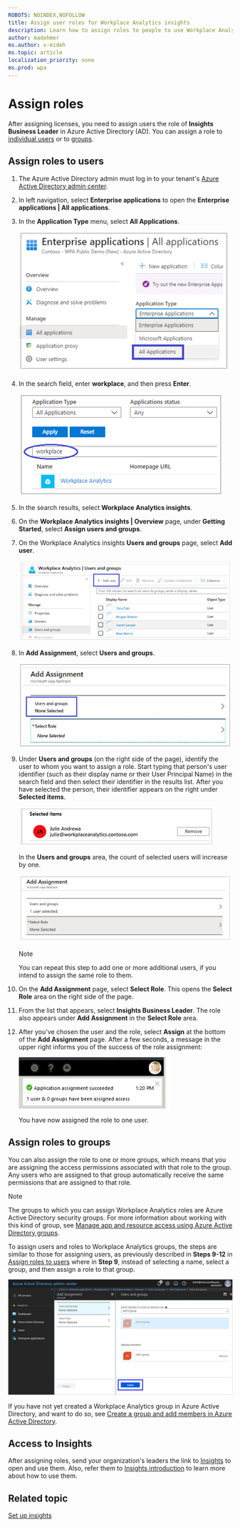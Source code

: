 ```yaml
---
ROBOTS: NOINDEX,NOFOLLOW
title: Assign user roles for Workplace Analytics insights
description: Learn how to assign roles to people to use Workplace Analytics insights
author: madehmer
ms.author: v-mideh
ms.topic: article
localization_priority: none 
ms.prod: wpa
---
```


# Assign roles

After assigning licenses, you need to assign users the role of **Insights Business Leader** in Azure Active Directory (AD). You can assign a role to [individual users](#assign-roles-to-users) or to [groups](#assign-roles-to-groups).

## Assign roles to users

1. The Azure Active Directory admin must log in to your tenant's [Azure Active Directory admin center](https://aad.portal.azure.com).
2. In left navigation, select **Enterprise applications** to open the **Enterprise applications | All applications**.
3. In the **Application Type** menu, select **All Applications**.

   ![Enterprise applications](./images/ent-all-apps-3.png)

4. In the search field, enter **workplace**, and then press **Enter**.

   ![Enter workplace](./images/type-workplace.png)

5. In the search results, select **Workplace Analytics insights**.  
6. On the **Workplace Analytics insights | Overview** page, under **Getting Started**, select **Assign users and groups**.
7. On the Workplace Analytics insights **Users and groups** page, select **Add user**.

   ![WpA users and groups](./images/wpa-users-and-groups.png)

8. In **Add Assignment**, select **Users and groups**.

   ![Select Users and groups](./images/select-users-and-groups.png)

9. Under **Users and groups** (on the right side of the page), identify the user to whom you want to assign a role. Start typing that person's user identifier (such as their display name or their User Principal Name) in the search field and then select their identifier in the results list. After you have selected the person, their identifier appears on the right under **Selected items**.

   ![Selected items](./images/selected-items.png)

   In the **Users and groups** area, the count of selected users will increase by one.

   ![Add Assignment + 1](./images/add-assignment-plus-1.png)

   > [!Note]
   > You can repeat this step to add one or more additional users, if you intend to assign the same role to them.

10. On the **Add Assignment** page, select **Select Role**. This opens the **Select Role** area on the right side of the page.
11. From the list that appears, select **Insights Business Leader**. The role also appears under **Add Assignment** in the **Select Role** area.
12. After you've chosen the user and the role, select **Assign** at the bottom of the **Add Assignment** page. After a few seconds, a message in the upper right informs you of the success of the role assignment:  

    ![Assignment succeeded](./images/assignment-succeeded.png)

    You have now assigned the role to one user.  

## Assign roles to groups

You can also assign the role to one or more groups, which means that you are assigning the access permissions associated with that role to the group. Any users who are assigned to that group automatically receive the same permissions that are assigned to that role.

> [!Note]
> The groups to which you can assign Workplace Analytics roles are Azure Active Directory security groups. For more information about working with this kind of group, see [Manage app and resource access using Azure Active Directory groups](https://docs.microsoft.com/azure/active-directory/fundamentals/active-directory-manage-groups).

To assign users and roles to Workplace Analytics groups, the steps are similar to those for assigning users, as previously described in **Steps 9-12** in [Assign roles to users](#assign-roles-to-users) where in **Step 9**, instead of selecting a name, select a group, and then assign a role to that group.

![Select group](./images/select-group-b.png)

If you have not yet created a Workplace Analytics group in Azure Active Directory, and want to do so, see [Create a group and add members in Azure Active Directory](https://docs.microsoft.com/azure/active-directory/fundamentals/active-directory-groups-create-azure-portal).

## Access to Insights

After assigning roles, send your organization's leaders the link to [Insights](https://productivityinsights.office.com) to open and use them. Also, refer them to [Insights introduction](./intro.md) to learn more about how to use them.

## Related topic

[Set up insights](setup.md)
